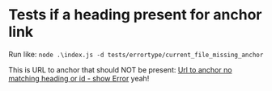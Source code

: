 # Tests if a heading present for anchor link

Run like: `node .\index.js -d tests/errortype/current_file_missing_anchor`
 
This is URL to anchor that should NOT be present: [Url to anchor no matching heading or id - show Error](#there_should_be_no_match) yeah!
